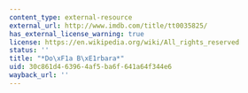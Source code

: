 ```yaml
---
content_type: external-resource
external_url: http://www.imdb.com/title/tt0035825/
has_external_license_warning: true
license: https://en.wikipedia.org/wiki/All_rights_reserved
status: ''
title: "*Do\xF1a B\xE1rbara*"
uid: 30c861d4-6396-4af5-ba6f-641a64f344e6
wayback_url: ''
---
```

